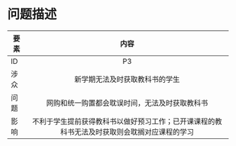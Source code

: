 # **问题描述**

| 要素 | 内容 |
| --- | :---: |
| ID | P3 |
| 涉众 | 新学期无法及时获取教科书的学生 |
| 问题 | 网购和统一购置都会耽误时间，无法及时获取教科书 |
| 影响 | 不利于学生提前获得教科书以做好预习工作；已开课课程的教科书无法及时获取则会耽搁对应课程的学习 |


